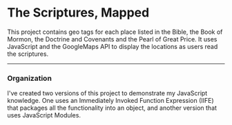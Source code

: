 # The Scriptures, Mapped

This project contains geo tags for each place listed in the Bible, the Book of Mormon, the Doctrine and Covenants and the Pearl of Great Price.  It uses JavaScript and the GoogleMaps API to display the locations as users read the scriptures.

---
### Organization

I've created two versions of this project to demonstrate my JavaScript knowledge. One uses an Immediately Invoked Function Expression (IIFE) that packages all the functionality into an object, and another version that uses JavaScript Modules.  
